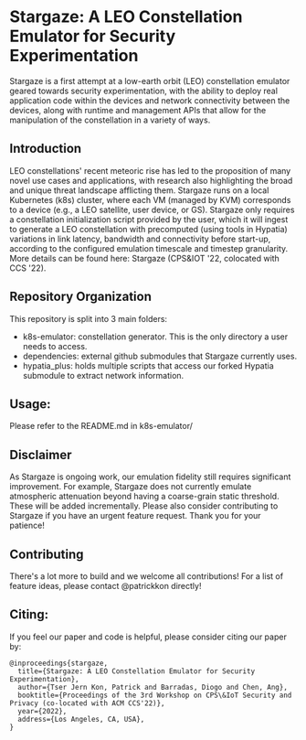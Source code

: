 # Stargaze: A LEO Constellation Emulator for Security Experimentation

Stargaze is a first attempt at a low-earth orbit (LEO) constellation emulator geared towards security experimentation, with the ability to deploy real application code within the devices and network connectivity between the devices, along with runtime and management APIs that allow for the manipulation of the constellation in a variety of ways. 

## Introduction
LEO constellations' recent meteoric rise has led to the proposition of many novel use cases and applications, with research also highlighting the broad and unique threat landscape afflicting them. Stargaze runs on a local Kubernetes (k8s) cluster, where each VM (managed by KVM) corresponds to a device (e.g., a LEO satellite, user device, or GS). Stargaze only requires a constellation initialization script provided by the user, which it will ingest to generate a LEO constellation with precomputed (using tools in Hypatia) variations in link latency, bandwidth and connectivity before start-up, according to the configured emulation timescale and timestep granularity. More details can be found here: Stargaze (CPS&IOT '22, colocated with CCS '22). 

## Repository Organization
This repository is split into 3 main folders:
- k8s-emulator: constellation generator. This is the only directory a user needs to access.
- dependencies: external github submodules that Stargaze currently uses.
- hypatia_plus: holds multiple scripts that access our forked Hypatia submodule to extract network information.

## Usage:
Please refer to the README.md in k8s-emulator/

## Disclaimer
As Stargaze is ongoing work, our emulation fidelity still requires significant improvement. For example, Stargaze does not currently emulate atmospheric attenuation beyond having a coarse-grain static threshold. These will be added incrementally. Please also consider contributing to Stargaze if you have an urgent feature request. Thank you for your patience!

## Contributing
There's a lot more to build and we welcome all contributions! For a list of feature ideas, please contact @patrickkon directly!

## Citing:
If you feel our paper and code is helpful, please consider citing our paper by:
```
@inproceedings{stargaze,
  title={Stargaze: A LEO Constellation Emulator for Security Experimentation},
  author={Tser Jern Kon, Patrick and Barradas, Diogo and Chen, Ang},
  booktitle={Proceedings of the 3rd Workshop on CPS\&IoT Security and Privacy (co-located with ACM CCS'22)},
  year={2022},
  address={Los Angeles, CA, USA},
}
```

<!-- ### Note:
1. Hypatia submodule is our own modified fork.
2. sh setup_host.sh -->